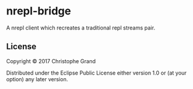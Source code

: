 # nrepl-bridge

A nrepl client which recreates a traditional repl streams pair.

## License

Copyright © 2017 Christophe Grand

Distributed under the Eclipse Public License either version 1.0 or (at
your option) any later version.
